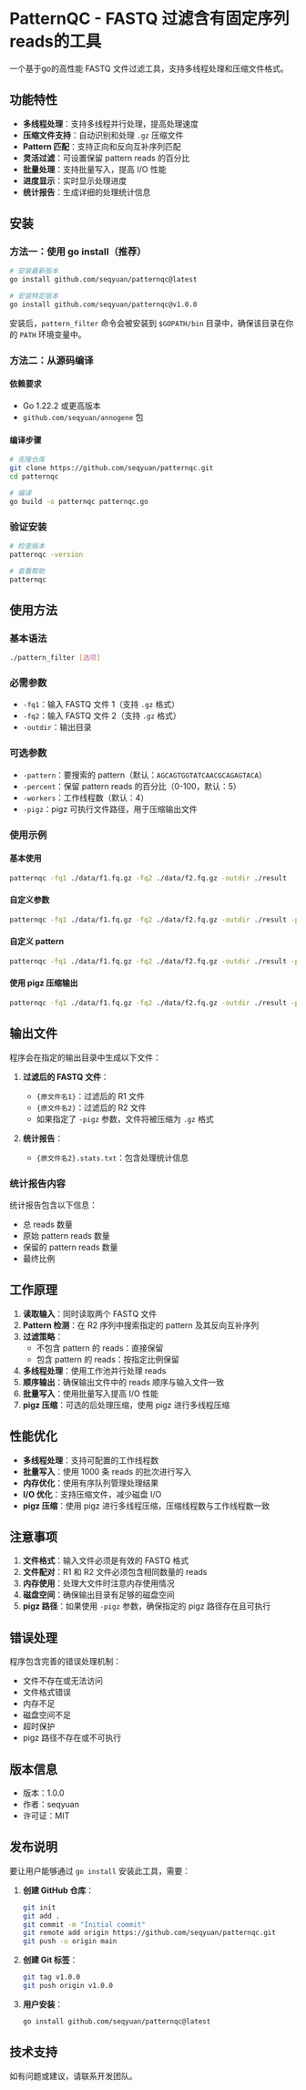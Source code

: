 # PatternQC - FASTQ 过滤含有固定序列reads的工具

一个基于go的高性能 FASTQ 文件过滤工具，支持多线程处理和压缩文件格式。

## 功能特性

- **多线程处理**：支持多线程并行处理，提高处理速度
- **压缩文件支持**：自动识别和处理 `.gz` 压缩文件
- **Pattern 匹配**：支持正向和反向互补序列匹配
- **灵活过滤**：可设置保留 pattern reads 的百分比
- **批量处理**：支持批量写入，提高 I/O 性能
- **进度显示**：实时显示处理进度
- **统计报告**：生成详细的处理统计信息

## 安装

### 方法一：使用 go install（推荐）

```bash
# 安装最新版本
go install github.com/seqyuan/patternqc@latest

# 安装特定版本
go install github.com/seqyuan/patternqc@v1.0.0
```

安装后，`pattern_filter` 命令会被安装到 `$GOPATH/bin` 目录中，确保该目录在你的 `PATH` 环境变量中。

### 方法二：从源码编译

#### 依赖要求

- Go 1.22.2 或更高版本
- `github.com/seqyuan/annogene` 包

#### 编译步骤

```bash
# 克隆仓库
git clone https://github.com/seqyuan/patternqc.git
cd patternqc

# 编译
go build -o patternqc patternqc.go
```

### 验证安装

```bash
# 检查版本
patternqc -version

# 查看帮助
patternqc
```

## 使用方法

### 基本语法

```bash
./pattern_filter [选项]
```

### 必需参数

- `-fq1`：输入 FASTQ 文件 1（支持 `.gz` 格式）
- `-fq2`：输入 FASTQ 文件 2（支持 `.gz` 格式）
- `-outdir`：输出目录

### 可选参数

- `-pattern`：要搜索的 pattern（默认：`AGCAGTGGTATCAACGCAGAGTACA`）
- `-percent`：保留 pattern reads 的百分比（0-100，默认：5）
- `-workers`：工作线程数（默认：4）
- `-pigz`：pigz 可执行文件路径，用于压缩输出文件

### 使用示例

#### 基本使用
```bash
patternqc -fq1 ./data/f1.fq.gz -fq2 ./data/f2.fq.gz -outdir ./result
```

#### 自定义参数
```bash
patternqc -fq1 ./data/f1.fq.gz -fq2 ./data/f2.fq.gz -outdir ./result -percent 10 -workers 8
```

#### 自定义 pattern
```bash
patternqc -fq1 ./data/f1.fq.gz -fq2 ./data/f2.fq.gz -outdir ./result -pattern "AGCAGTGGTATCAACGCAGAGTACA" -percent 5
```

#### 使用 pigz 压缩输出
```bash
patternqc -fq1 ./data/f1.fq.gz -fq2 ./data/f2.fq.gz -outdir ./result -pigz /usr/bin/pigz
```

## 输出文件

程序会在指定的输出目录中生成以下文件：

1. **过滤后的 FASTQ 文件**：
   - `{原文件名1}`：过滤后的 R1 文件
   - `{原文件名2}`：过滤后的 R2 文件
   - 如果指定了 `-pigz` 参数，文件将被压缩为 `.gz` 格式

2. **统计报告**：
   - `{原文件名2}.stats.txt`：包含处理统计信息

### 统计报告内容

统计报告包含以下信息：
- 总 reads 数量
- 原始 pattern reads 数量
- 保留的 pattern reads 数量
- 最终比例

## 工作原理

1. **读取输入**：同时读取两个 FASTQ 文件
2. **Pattern 检测**：在 R2 序列中搜索指定的 pattern 及其反向互补序列
3. **过滤策略**：
   - 不包含 pattern 的 reads：直接保留
   - 包含 pattern 的 reads：按指定比例保留
4. **多线程处理**：使用工作池并行处理 reads
5. **顺序输出**：确保输出文件中的 reads 顺序与输入文件一致
6. **批量写入**：使用批量写入提高 I/O 性能
7. **pigz 压缩**：可选的后处理压缩，使用 pigz 进行多线程压缩

## 性能优化

- **多线程处理**：支持可配置的工作线程数
- **批量写入**：使用 1000 条 reads 的批次进行写入
- **内存优化**：使用有序队列管理处理结果
- **I/O 优化**：支持压缩文件，减少磁盘 I/O
- **pigz 压缩**：使用 pigz 进行多线程压缩，压缩线程数与工作线程数一致

## 注意事项

1. **文件格式**：输入文件必须是有效的 FASTQ 格式
2. **文件配对**：R1 和 R2 文件必须包含相同数量的 reads
3. **内存使用**：处理大文件时注意内存使用情况
4. **磁盘空间**：确保输出目录有足够的磁盘空间
5. **pigz 路径**：如果使用 `-pigz` 参数，确保指定的 pigz 路径存在且可执行

## 错误处理

程序包含完善的错误处理机制：

- 文件不存在或无法访问
- 文件格式错误
- 内存不足
- 磁盘空间不足
- 超时保护
- pigz 路径不存在或不可执行

## 版本信息

- 版本：1.0.0
- 作者：seqyuan
- 许可证：MIT

## 发布说明

要让用户能够通过 `go install` 安装此工具，需要：

1. **创建 GitHub 仓库**：
   ```bash
   git init
   git add .
   git commit -m "Initial commit"
   git remote add origin https://github.com/seqyuan/patternqc.git
   git push -u origin main
   ```

2. **创建 Git 标签**：
   ```bash
   git tag v1.0.0
   git push origin v1.0.0
   ```

3. **用户安装**：
   ```bash
   go install github.com/seqyuan/patternqc@latest
   ```

## 技术支持

如有问题或建议，请联系开发团队。
